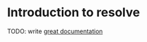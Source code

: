 # Introduction to resolve

TODO: write [great documentation](http://jacobian.org/writing/what-to-write/)
